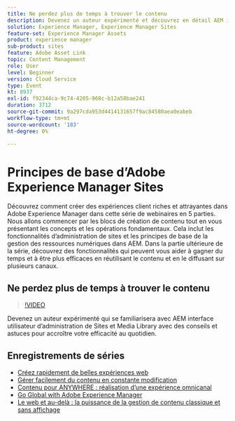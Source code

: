 ```yaml
---
title: Ne perdez plus de temps à trouver le contenu
description: Devenez un auteur expérimenté et découvrez en détail AEM interface utilisateur d’administration de Sites et Media Library avec des conseils et astuces pour accroître votre efficacité au quotidien
solution: Experience Manager, Experience Manager Sites
feature-set: Experience Manager Assets
product: experience manager
sub-product: sites
feature: Adobe Asset Link
topic: Content Management
role: User
level: Beginner
version: Cloud Service
type: Event
kt: 8937
exl-id: f92344ca-9c74-4205-968c-b12a58bae241
duration: 3712
source-git-commit: 9a297cda953d4414131657f9ac84580aea0eabeb
workflow-type: tm+mt
source-wordcount: '183'
ht-degree: 0%

---
```


# Principes de base d’Adobe Experience Manager Sites

Découvrez comment créer des expériences client riches et attrayantes dans Adobe Experience Manager dans cette série de webinaires en 5 parties. Nous allons commencer par les blocs de création de contenu tout en vous présentant les concepts et les opérations fondamentaux. Cela inclut les fonctionnalités d’administration de sites et les principes de base de la gestion des ressources numériques dans AEM. Dans la partie ultérieure de la série, découvrez des fonctionnalités qui peuvent vous aider à gagner du temps et à être plus efficaces en réutilisant le contenu et en le diffusant sur plusieurs canaux.

## Ne perdez plus de temps à trouver le contenu

>[!VIDEO](https://video.tv.adobe.com/v/336983/?quality=12&learn=on&hidetitle=true)

Devenez un auteur expérimenté qui se familiarisera avec AEM interface utilisateur d’administration de Sites et Media Library avec des conseils et astuces pour accroître votre efficacité au quotidien.

## Enregistrements de séries

* [Créez rapidement de belles expériences web](authoring-fundamentals.md)
* [Gérer facilement du contenu en constante modification](collaboration-tools.md)
* [Contenu pour ANYWHERE : réalisation d’une expérience omnicanal](omnichannel-experiences.md)
* [Go Global with Adobe Experience Manager](multi-site-management-web-translation.md)
* [Le web et au-delà : la puissance de la gestion de contenu classique et sans affichage](traditional-headless-content-management.md)
